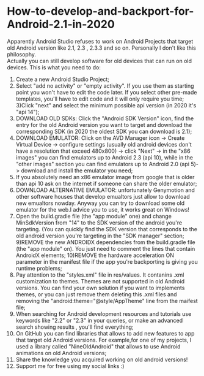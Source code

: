 # How-to-develop-and-backport-for-Android-2.1-in-2020

Apparently Android Studio refuses to work on Android Projects that target old Android version like 2.1, 2.3 , 2.3.3 and so on.
Personally I don't like this philosophy.  
Actually you can still develop software for old devices that can run on old devices.
This is what you need to do:


1) Create a new Android Studio Project;
2) Select "add no activity" or "empty activity". If you use them as starting point you won't have to edit the code later. If you select other pre-made templates, you'll have to edit code and it will only require you time;
3)Click "next" and select the minimum possible api version (in 2020 it's "api 14");
4) DOWNLOAD OLD SDKs: Click the "Android SDK Version" icon, find the entry for the old Android version you want to target and download the corresponding SDK (in 2020 the oldest SDK you can download is 2.1);
5) DOWNLOAD EMULATOR: Click on the AVD Manager icon -> Create Virtual Device -> configure settings (usually old android devices don't have a resolution that exceed 480x800) -> click "Next" -> in the "x86 images" you can find emulators up to Android 2.3 (api 10), while in the "other images" section you can find emulators up to Android 2.0 (api 5)-> download and install the emulator you need;
6) If you absolutely need an x86 emulator image from google that is older than api 10 ask on the internet if someone can share the older emulator;
7) DOWNLOAD ALTERNATIVE EMULATOR: unfortunately Genymotion and other software houses that develop emualtors just allow to download new emualtors nowday. Anyway you can try to download some old emulator for the web.I advice you to use, it works great on Windows!
8) Open the build.gradle file (the "app module" one) and change MinSdkVersion from "14" to the SDK version of the android you're targeting. (You can quickly find the SDK version that corresponds to the old android version you're targeting in the "SDK manager" section;
9)REMOVE the new ANDROIDX dependencies from the build.gradle file (the "app module" on). You just need to comment the lines that contain AndroidX elements;
10)REMOVE the hardware acceleration ON parameter in the manifest file if the app you're backporting is giving you runtime problems;
11) Pay attention to the "styles.xml" file in res/values. It contanins .xml customization to themes. Themes are not supported in old Android versions. You can find your own solution if you want to implements themes, or you can just remove them deleting this .xml files and removing the "android:theme="@style/AppTheme" line from the maifest file;
12) When searching for Android development resources and tutorials use keywords like "2.2" or "2.3" in your queries, or make an advanced search showing results , you'll find everything;
13) On GitHub you can find libraries that allows to add new features to app that target old Android versions. For example,for one of my projects, I used a library called "NineOldAndroid" that allows to use Android animations on old Android versions;
14) Share the knowledge you acquired working on old android versions!
15) Support me for free using my social links :)
